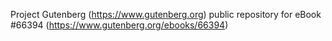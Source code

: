 Project Gutenberg (https://www.gutenberg.org) public repository for
eBook #66394 (https://www.gutenberg.org/ebooks/66394)
